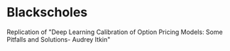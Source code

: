 # Blackscholes
Replication of "Deep Learning Calibration of Option Pricing Models: Some Pitfalls and Solutions- Audrey Itkin"
